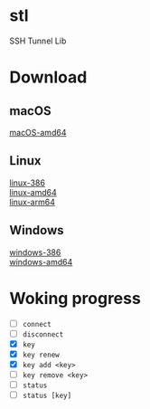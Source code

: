 # stl
SSH Tunnel Lib

# Download

## macOS
[macOS-amd64](./dist/stl-macOS-amd64)  

## Linux
[linux-386](./dist/stl-linux-386)  
[linux-amd64](./dist/stl-linux-amd64)  
[linux-arm64](./dist/stl-linux-arm64)  

## Windows
[windows-386](./dist/stl-windows-386)  
[windows-amd64](./dist/stl-windows-amd64)  

# Woking progress
- [ ] `connect`
- [ ] `disconnect`
- [x] `key`
- [x] `key renew`
- [x] `key add <key>`
- [ ] `key remove <key>`
- [ ] `status`
- [ ] `status [key]`
